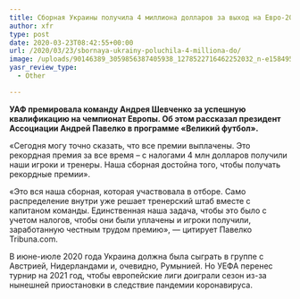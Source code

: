 ```yaml
---
title: Сборная Украины получила 4 миллиона долларов за выход на Евро-2020
author: xfr
type: post
date: 2020-03-23T08:42:55+00:00
url: /2020/03/23/sbornaya-ukrainy-poluchila-4-milliona-do/
image: /uploads/90146389_3059856387405938_1278522716462252032_n-e1584952965449.jpg
yasr_review_type:
  - Other

---
```

**УАФ премировала команду Андрея Шевченко за успешную квалификацию на чемпионат Европы. Об этом рассказал президент Ассоциации Андрей Павелко в программе «Великий футбол».**

«Сегодня могу точно сказать, что все премии выплачены. Это рекордная премия за все время – с налогами 4 млн долларов получили наши игроки и тренеры. Наша сборная достойна того, чтобы получать рекордные премии».

«Это вся наша сборная, которая участвовала в отборе. Само распределение внутри уже решает тренерский штаб вместе с капитаном команды. Единственная наша задача, чтобы это было с учетом налогов, чтобы они были уплачены и игроки получили, заработанную честным трудом премию», &#8212; цитирует Павелко Tribuna.com.

В июне-июле 2020 года Украина должна была сыграть в группе с Австрией, Нидерландами и, очевидно, Румынией. Но УЕФА перенес турнир на 2021 год, чтобы европейские лиги доиграли сезон из-за нынешней приостановки в следствие пандемии коронавируса.